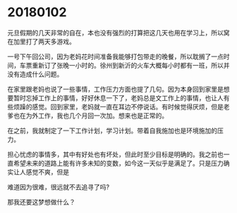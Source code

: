# 20180102

元旦假期的几天非常的自在，本也没有强烈的打算把这几天也用在学习上，所以窝在加里打了两天多游戏。

一号下午回公司，因为老妈花时间准备我能够打包带走的晚餐，所以耽搁了一点时间，车票重新订了张晚一小时的。徐州到新沂的火车大概每小时都有一班，所以并没有造成什么问题。

在家里跟老妈也说了一些事情，工作压力方面也提了几句。因为本身回到家里是想要暂时忘掉工作上的事情，好好休息一下了，老妈总是文工作上的事情，也让人有些烦躁的感觉。回到家里，老妈就一直在耳边不停说话。有时候觉得厌烦，但是老爹也在为外工作，我也几个月回一次加。想来也是正常的。

在之前，我就制定了一下工作计划，学习计划。带着自我施加也是环境施加的压力。

担心忧虑的事情多，其中有好处也有坏处，但此时至少目标是明确的。我之前也一直希望未来的道路上能有许多未知的变数，如今这一天似乎是满足了。只是压力确实让人感觉不爽，但是

难道因为很难，很远就不去追寻了吗?

那我还要这梦想做什么？